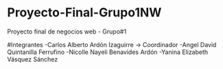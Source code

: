 # Proyecto-Final-Grupo1NW
Proyecto final de negocios web - Grupo#1

#Integrantes
-Carlos Alberto Ardón Izaguirre -> Coordinador
-Angel David Quintanilla Ferrufino
-Nicolle Nayeli Benavides Ardón
-Yanina Elizabeth Vásquez Sánchez

